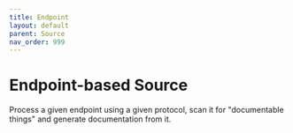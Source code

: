 ```yaml
---
title: Endpoint
layout: default
parent: Source
nav_order: 999
---
```


# Endpoint-based Source

Process a given endpoint using a given protocol, scan it for
"documentable things" and generate documentation from it.
